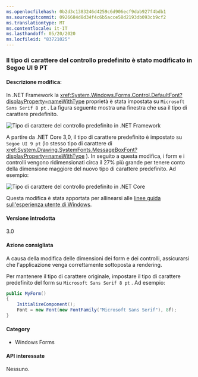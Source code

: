 ```yaml
---
ms.openlocfilehash: 0b2d3c1383246d4259c6d906ecf9dab927f4bdb1
ms.sourcegitcommit: 0926684d8d34f4c6b5acce58d2193db093cb9cf2
ms.translationtype: MT
ms.contentlocale: it-IT
ms.lasthandoff: 05/20/2020
ms.locfileid: "83721025"
---
```

### <a name="default-control-font-changed-to-segoe-ui-9-pt"></a>Il tipo di carattere del controllo predefinito è stato modificato in Segoe UI 9 PT

#### <a name="change-description"></a>Descrizione modifica:

In .NET Framework la <xref:System.Windows.Forms.Control.DefaultFont?displayProperty=nameWithType> proprietà è stata impostata su `Microsoft Sans Serif 8 pt` . La figura seguente mostra una finestra che usa il tipo di carattere predefinito.

![Tipo di carattere del controllo predefinito in .NET Framework](~/docs/images/core-changes/windowsforms/control-defaultfont-changed/defaultfont-framework.png)

A partire da .NET Core 3,0, il tipo di carattere predefinito è impostato su `Segoe UI 9 pt` (lo stesso tipo di carattere di <xref:System.Drawing.SystemFonts.MessageBoxFont?displayProperty=nameWithType> ). In seguito a questa modifica, i form e i controlli vengono ridimensionati circa il 27% più grande per tenere conto della dimensione maggiore del nuovo tipo di carattere predefinito. Ad esempio:

![Tipo di carattere del controllo predefinito in .NET Core](~/docs/images/core-changes/windowsforms/control-defaultfont-changed/defaultfont-core.png)

Questa modifica è stata apportata per allinearsi alle [linee guida sull'esperienza utente di Windows](/windows/win32/uxguide/vis-fonts#fonts-and-colors).

#### <a name="version-introduced"></a>Versione introdotta

3.0

#### <a name="recommended-action"></a>Azione consigliata

A causa della modifica delle dimensioni dei form e dei controlli, assicurarsi che l'applicazione venga correttamente sottoposta a rendering.

Per mantenere il tipo di carattere originale, impostare il tipo di carattere predefinito del form su `Microsoft Sans Serif 8 pt` . Ad esempio:

```csharp
public MyForm()
{
    InitializeComponent();
    Font = new Font(new FontFamily("Microsoft Sans Serif"), 8f);
}
```

#### <a name="category"></a>Category

- Windows Forms

#### <a name="affected-apis"></a>API interessate

Nessuno.

<!--

#### Affected APIs

- Not detectable via API analysis

-->
